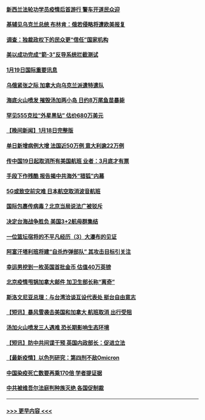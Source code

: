 #### [新西兰法轮功学员疫情后首游行 警车开道民众迎](../pages/prog202/a103325075.md?t=01200001) 
#### [基辅见乌克兰总统 布林肯：俄若侵略将遭欧美报复](../pages/prog202/a103325092.md?t=01200001) 
#### [调查：独裁政权下的民众更“信任”国家机构](../pages/prog202/a103324996.md?t=01200001) 
#### [美以成功完成“箭-3”反导系统拦截测试](../pages/prog202/a103325011.md?t=01200001) 
#### [1月19日国际重要讯息](../pages/prog202/a103324971.md?t=01200001) 
#### [乌俄紧张之际 加拿大向乌克兰派遣特遣队](../pages/prog202/a103324959.md?t=01200001) 
#### [海底火山喷发 摧毁汤加两小岛 日约8万尾鱼苗暴毙](../pages/prog202/a103324892.md?t=01200001) 
#### [罕见555克拉“外星黑钻” 估价680万美元](../pages/prog202/a103324808.md?t=01200001) 
#### [【晚间新闻】1月18日完整版](../pages/prog202/a103324676.md?t=01200001) 
#### [单日新增病例大增 法国近50万例 意大利逾22万例](../pages/prog202/a103324706.md?t=01200001) 
#### [传中国19日起取消所有美国航班 业者：3月底才有票](../pages/prog202/a103324430.md?t=01200001) 
#### [手段下作残酷 报告揭中共海外“猎狐”内幕](../pages/prog202/a103324498.md?t=01200001) 
#### [5G或致空前灾难 日本航空取消波音航班](../pages/prog202/a103324470.md?t=01200001) 
#### [国际包裹传病毒？北京当局说法广被驳斥](../pages/prog202/a103324489.md?t=01200001) 
#### [决定台海战争胜负 美国3+2航母群集结](../pages/prog202/a103324422.md?t=01200001) 
#### [一位篮坛宿将的不平凡经历（3）大瀑布的见证](../pages/prog202/a103324581.md?t=01200001) 
#### [阿富汗塔利班将建“自杀炸弹部队” 其攻击目标引关注](../pages/prog202/a103324449.md?t=01200001) 
#### [幸运男挖到一枚英国首批金币 估值40万英镑](../pages/prog202/a103323870.md?t=01200001) 
#### [北京疫情甩锅加拿大邮件 加卫生部长称“离奇”](../pages/prog202/a103324345.md?t=01200001) 
#### [斯洛文尼亚总理：与台湾洽谈互设代表处 挺台自由意志](../pages/prog202/a103324165.md?t=01200001) 
#### [【短讯】暴风雪袭击美国和加拿大 航班取消 出行受阻](../pages/prog202/a103324228.md?t=01200001) 
#### [汤加火山喷发三人遇难 恐长期影响生态环境](../pages/prog202/a103324248.md?t=01200001) 
#### [【短讯】防中共间谍干预 英国内政部长：促进立法](../pages/prog202/a103324195.md?t=01200001) 
#### [【最新疫情】以色列研究：第四剂不敌Omicron](../pages/prog202/a103324258.md?t=01200001) 
#### [中国染疫死亡数要再乘170倍 学者提证据](../pages/prog202/a103323446.md?t=01200001) 
#### [中共被维吾尔法庭判种族灭绝 各国促制裁](../pages/prog202/a103323463.md?t=01200001) 

----
#### [ >>> 更早内容 <<< ](../indexes/prog202-earlier.md)
